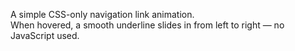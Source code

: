 
A simple CSS-only navigation link animation.  
When hovered, a smooth underline slides in from left to right — no JavaScript used.